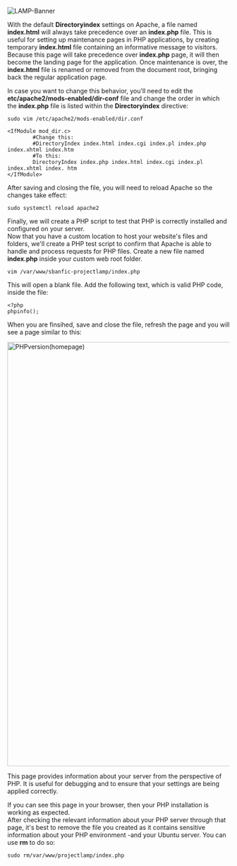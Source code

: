 ![LAMP-Banner](https://github.com/silviob99/Project-1-Web-Stack-Implementation-LAMP/assets/107585020/f3d68555-32fa-40e3-bb8c-b066557221d8)

With the default **Directoryindex** settings on Apache, a file named **index.html** will always take precedence over an **index.php** file. This is 
useful for setting up maintenance pages in PHP applications, by creating temporary **index.html** file containing an informative message to visitors. 
Because this page will take precedence over **index.php** page, it will then become the landing page for the application. Once maintenance is over, the 
**index.html** file is renamed or removed from the document root, bringing back the regular application page. 

In case you want to change this behavior, you'll need to edit the **etc/apache2/mods-enabled/dir-conf** file and change the order in which the **index.php**
file is listed within the **Directoryindex** directive:  

```sudo vim /etc/apache2/mods-enabled/dir.conf```  

```  
<IfModule mod_dir.c>
        #Change this:  
        #DirectoryIndex index.html index.cgi index.pl index.php index.xhtml index.htm 
        #To this:  
        DirectoryIndex index.php index.html index.cgi index.pl index.xhtml index. htm  
</IfModule>
```

After saving and closing the file, you will need to reload Apache so the changes take effect:  

```sudo systemctl reload apache2```  

Finally, we will create a PHP script to test that PHP is correctly installed and configured on your server.  
Now that you have a custom location to host your website's files and folders, we'll create a PHP test script to confirm that Apache is able
to handle and process requests for PHP files. 
Create a new file named **index.php** inside your custom web root folder. 

```vim /var/www/sbanfic-projectlamp/index.php```

This will open a blank file. Add the following text, which is valid PHP code, inside the file:  

```
<?php
phpinfo();
```  

When you are finsihed, save and close the file, refresh the page and you will see a page similar to this:  

<img width="960" alt="PHPversion(homepage)" src="https://github.com/silviob99/Project-1-Web-Stack-Implementation-LAMP/assets/107585020/b4e8b14f-f8a2-46e4-9660-458ae029b20e">

This page provides information about your server from the perspective of PHP. It is useful for debugging and to ensure that your settings are being applied correctly.  

If you can see this page in your browser, then your PHP installation is working as expected.  
After checking the relevant information about your PHP server through that page, it's best to remove the file you created as it contains
sensitive information about your PHP environment -and your Ubuntu server. You can use **rm** to do so:  

```sudo rm/var/www/projectlamp/index.php```
